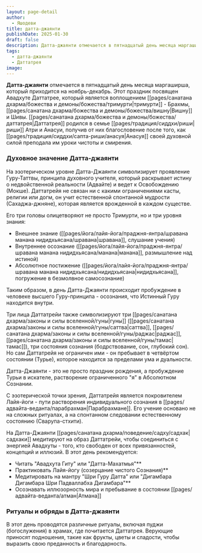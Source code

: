 ```yaml
---
layout: page-detail
author:
  - Яшодеви
title: датта-джаянти
publishDate: 2025-01-30
draft: false
description: Датта-джаянти отмечается в пятнадцатый день месяца маргаширша, который приходится на ноябрь-декабрь. Этот праздник посвящен Авадхуте Даттатрее, который является воплощением тримурти - Брахмы, Вишну и Шивы. Даттатрея родился в семье риши Атри и Анасуи, получив от них благословение после того, как Анасуя своей духовной силой преподала им уроки чистоты и смирения.
tags:
  - датта-джаянти
  - Даттатрея
image:
---
```

**Датта-джаянти** отмечается в пятнадцатый день месяца маргаширша, который приходится на ноябрь-декабрь. Этот праздник посвящен Авадхуте Даттатрее, который является воплощением [[pages/санатана дхарма/божества и демоны/божества/тримурти|тримурти]] - Брахмы, [[pages/санатана дхарма/божества и демоны/божества/вишну|Вишну]] и Шивы. [[pages/санатана дхарма/божества и демоны/божества/даттатрея|Даттатрея]] родился в семье [[pages/традиция/сиддхи/риши|риши]] Атри и Анасуи, получив от них благословение после того, как [[pages/традиция/сиддхи/сапта-риши/анасуя|Анасуя]] своей духовной силой преподала им уроки чистоты и смирения.

### Духовное значение Датта-джаянти  

На эзотерическом уровне Датта-Джаянти символизирует проявление Гуру-Таттвы, принципа духовного учителя, который раскрывает истину о недвойственной реальности (Адвайте) и ведет к Освобождению (Мокше). Даттатрейя не связан ни с какими ограничениями касты, религии или догм, он учит естественной спонтанной мудрости (Сахаджа-джняне), которая является врожденной в каждом существе.

Его три головы олицетворяют не просто Тримурти, но и три уровня знания:

- Внешнее знание ([[pages/йога/лайя-йога/праджня-янтра/шравана манана нидидхьясана/шравана|шравана]], слушание учения)
- Внутреннее осознание ([[pages/йога/лайя-йога/праджня-янтра/шравана манана нидидхьясана/манана|манана]], размышление над истиной)
- Абсолютное постижение ([[pages/йога/лайя-йога/праджня-янтра/шравана манана нидидхьясана/нидидхьясана|нидидхьясана]], погружение в безмолвное самосознание)

Таким образом, в день Датта-Джаянти происходит пробуждение в человеке высшего Гуру-принципа - осознания, что Истинный Гуру находится внутри.

Три лица Даттатрейи также символизируют три [[pages/санатана дхарма/законы и силы вселенной/гуны|гуны]] ([[pages/санатана дхарма/законы и силы вселенной/гуны/саттва|саттва]], [[pages/санатана дхарма/законы и силы вселенной/гуны/раджас|раджас]], [[pages/санатана дхарма/законы и силы вселенной/гуны/тамас|тамас]]), три состояния сознания (бодрствование, сон, глубокий сон). Но сам Даттатрейя не ограничен ими - он пребывает в четвёртом состоянии (Турье), которое находится за пределами ума и дуальности.

Датта-Джаянти - это не просто праздник рождения, а пробуждение Турьи в искателе, растворение ограниченного "я" в Абсолютном Сознании.

С эзотерической точки зрения, Даттатрейя является покровителем Лайя-йоги - пути растворения индивидуального сознания в [[pages/адвайта-веданта/парабрахман|Парабрахмане]]. Его учение основано не на сложных ритуалах, а на спонтанном следовании естественному состоянию (Сварупа-стхити).

На Датта-Джаянти [[pages/санатана дхарма/поведение/садху/садхак|садхаки]] медитируют на образ Даттатрейи, чтобы соединиться с энергией Авадхуты - того, кто свободен от всех привязанностей, концепций и иллюзий. В этот день рекомендуется:

- Читать "Авадхута Гиту" или "Датта-Махатмья"\**
- Практиковать Лайя-йогу (созерцание чистого Сознания)**
- Медитировать на мантру "Шри Гуру Датта" или "Дигамбара Дигамбара Шри Падваллабха Дигамбара"\**
- Осознавать иллюзорность мира и пребывание в состоянии [[pages/адвайта-веданта/атман|Атмана]]

### Ритуалы и обряды в Датта-джаянти  

В этот день проводятся различные ритуалы, включая пуджи (богослужения) в храмах, где почитается Даттатрея. Верующие приносят подношения, такие как фрукты, цветы и сладости, чтобы выразить свою преданность и благодарность.